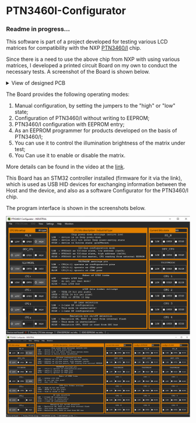 # PTN3460I-Configurator

### Readme in progress...

This software is part of a project developed 
for testing various LCD matrices for compatibility with the NXP [PTN3460/I] chip.

[PTN3460/I]: //https://www.nxp.com/products/peripherals-and-logic/signal-chain/bridges/ptn3460-ptn3460i-commercial-and-industrial-edp-to-lvds-bridge-ic:PTN3460/ "PTN 3460/I link"

Since there is a need to use the above chip from NXP with
using various matrices, I developed a printed circuit Board on my own to conduct the necessary tests.
A screenshot of the Board is shown below.

<details>
<summary> View of designed PCB</summary><br />

![alt text](screenshots/DP-eDP-to-LVDS-board.png "View of designed PCB.")

</details>

The Board provides the following operating modes:
1. Manual configuration, by setting the jumpers to the "high" or "low" state;
2. Configuration of PTN3460/I without writing to EEPROM;
3. PTN3460/I configuration with EEPROM entry;
4. As an EEPROM programmer for products developed on the basis of PTN3460/I;
5. You can use it to control the illumination brightness of the matrix under test;
6. You Can use it to enable or disable the matrix.

More details can be found in the video at the [link].

[link]: //https://youtu.be/_daPMuKV2iI/ "Demonstration video"


This Board has an STM32 controller installed (firmware for it via the link), which is used as
USB HID devices for exchanging information between the Host and the device,
and also as a software Configurator for the PTN3460/I chip.

The program interface is shown in the screenshots below.

![alt text](screenshots/PTN3460I-Configurator-1.png "App screenshot 1")
![alt text](screenshots/PTN3460I-Configurator-2.png "App screenshot 2")

